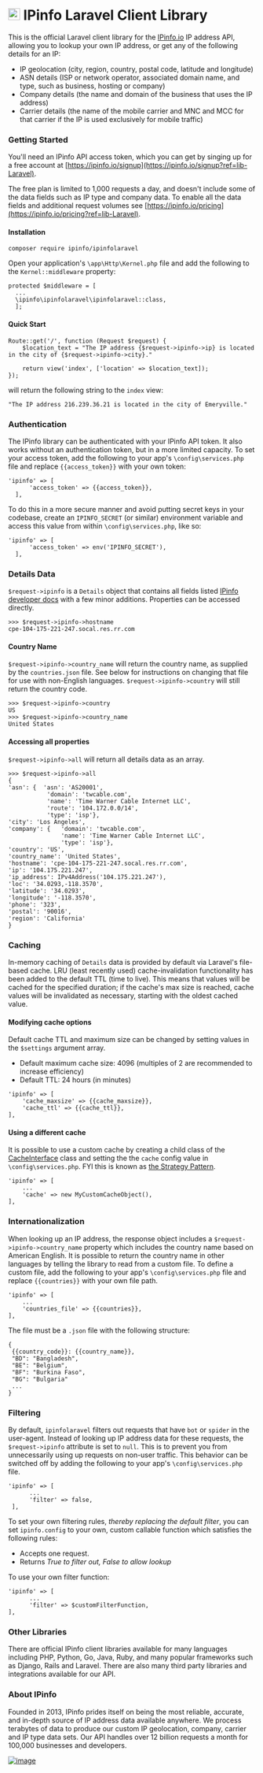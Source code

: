 # [<img src="https://ipinfo.io/static/ipinfo-small.svg" alt="IPinfo" width="24"/>](https://ipinfo.io/) IPinfo Laravel Client Library

This is the official Laravel client library for the [IPinfo.io](https://ipinfo.io) IP address API, allowing you to lookup your own IP address, or get any of the following details for an IP:
 - IP geolocation (city, region, country, postal code, latitude and longitude)
 - ASN details (ISP or network operator, associated domain name, and type, such as business, hosting or company)
 - Company details (the name and domain of the business that uses the IP address)
 - Carrier details (the name of the mobile carrier and MNC and MCC for that carrier if the IP is used exclusively for mobile traffic)

### Getting Started

You'll need an IPinfo API access token, which you can get by singing up for a free account at [https://ipinfo.io/signup](https://ipinfo.io/signup?ref=lib-Laravel).

The free plan is limited to 1,000 requests a day, and doesn't include some of the data fields such as IP type and company data. To enable all the data fields and additional request volumes see [https://ipinfo.io/pricing](https://ipinfo.io/pricing?ref=lib-Laravel).

#### Installation

```
composer require ipinfo/ipinfolaravel
```

Open your application's `\app\Http\Kernel.php` file and add the following to the `Kernel::middleware` property:

```
protected $middleware = [
  ...
  \ipinfo\ipinfolaravel\ipinfolaravel::class,
  ];
```

#### Quick Start

```
Route::get('/', function (Request $request) {
    $location_text = "The IP address {$request->ipinfo->ip} is located in the city of {$request->ipinfo->city}."

    return view('index', ['location' => $location_text]);
});
```

will return the following string to the `index` view:

```
"The IP address 216.239.36.21 is located in the city of Emeryville."
```

### Authentication

The IPinfo library can be authenticated with your IPinfo API token. It also works without an authentication token, but in a more limited capacity. To set your access token, add the following to your app's `\config\services.php` file and replace `{{access_token}}` with your own token:

```
'ipinfo' => [
      'access_token' => {{access_token}},
  ],
```

To do this in a more secure manner and avoid putting secret keys in your codebase, create an `IPINFO_SECRET` (or similar) environment variable and access this value from within `\config\services.php`, like so:

```
'ipinfo' => [
      'access_token' => env('IPINFO_SECRET'),
  ],
```

### Details Data

`$request->ipinfo` is a `Details` object that contains all fields listed [IPinfo developer docs](https://ipinfo.io/developers/responses#full-response) with a few minor additions. Properties can be accessed directly.

```
>>> $request->ipinfo->hostname
cpe-104-175-221-247.socal.res.rr.com
```

#### Country Name

`$request->ipinfo->country_name` will return the country name, as supplied by the `countries.json` file. See below for instructions on changing that file for use with non-English languages. `$request->ipinfo->country` will still return the country code.

```
>>> $request->ipinfo->country
US
>>> $request->ipinfo->country_name
United States
```

#### Accessing all properties

`$request->ipinfo->all` will return all details data as an array.

```
>>> $request->ipinfo->all
{
'asn': {  'asn': 'AS20001',
           'domain': 'twcable.com',
           'name': 'Time Warner Cable Internet LLC',
           'route': '104.172.0.0/14',
           'type': 'isp'},
'city': 'Los Angeles',
'company': {   'domain': 'twcable.com',
               'name': 'Time Warner Cable Internet LLC',
               'type': 'isp'},
'country': 'US',
'country_name': 'United States',
'hostname': 'cpe-104-175-221-247.socal.res.rr.com',
'ip': '104.175.221.247',
'ip_address': IPv4Address('104.175.221.247'),
'loc': '34.0293,-118.3570',
'latitude': '34.0293',
'longitude': '-118.3570',
'phone': '323',
'postal': '90016',
'region': 'California'
}
```

### Caching

In-memory caching of `Details` data is provided by default via Laravel's file-based cache. LRU (least recently used) cache-invalidation functionality has been added to the default TTL (time to live). This means that values will be cached for the specified duration; if the cache's max size is reached, cache values will be invalidated as necessary, starting with the oldest cached value.

#### Modifying cache options

Default cache TTL and maximum size can be changed by setting values in the `$settings` argument array.

* Default maximum cache size: 4096 (multiples of 2 are recommended to increase efficiency)
* Default TTL: 24 hours (in minutes)

```
'ipinfo' => [
    'cache_maxsize' => {{cache_maxsize}},
    'cache_ttl' => {{cache_ttl}},
],
```  

#### Using a different cache

It is possible to use a custom cache by creating a child class of the [CacheInterface](https://github.com/ipinfo/php/blob/master/src/cache/Interface.php) class and setting the the `cache` config value in `\config\services.php`. FYI this is known as [the Strategy Pattern](https://sourcemaking.com/design_patterns/strategy).

```
'ipinfo' => [
    ...
    'cache' => new MyCustomCacheObject(),
],
```

### Internationalization

When looking up an IP address, the response object includes a `$request->ipinfo->country_name` property which includes the country name based on American English. It is possible to return the country name in other languages by telling the library to read from a custom file. To define a custom file, add the following to your app's `\config\services.php` file and replace `{{countries}}` with your own file path.

```
'ipinfo' => [
    ...
    'countries_file' => {{countries}},
],
```

The file must be a `.json` file with the following structure:

```
{
 {{country_code}}: {{country_name}},
 "BD": "Bangladesh",
 "BE": "Belgium",
 "BF": "Burkina Faso",
 "BG": "Bulgaria"
 ...
}
```

### Filtering

By default, `ipinfolaravel` filters out requests that have `bot` or `spider` in the user-agent. Instead of looking up IP address data for these requests, the `$request->ipinfo` attribute is set to `null`. This is to prevent you from unnecessarily using up requests on non-user traffic. This behavior can be switched off by adding the following to your app's `\config\services.php` file.

```
'ipinfo' => [
      ...
      'filter' => false,
 ],
```

To set your own filtering rules, *thereby replacing the default filter*, you can set `ipinfo.config` to your own, custom callable function which satisfies the following rules:

* Accepts one request.
* Returns *True to filter out, False to allow lookup*

To use your own filter function:

```
'ipinfo' => [
      ...
      'filter' => $customFilterFunction,
],
```

### Other Libraries

There are official IPinfo client libraries available for many languages including PHP, Python, Go, Java, Ruby, and many popular frameworks such as Django, Rails and Laravel. There are also many third party libraries and integrations available for our API.

### About IPinfo

Founded in 2013, IPinfo prides itself on being the most reliable, accurate, and in-depth source of IP address data available anywhere. We process terabytes of data to produce our custom IP geolocation, company, carrier and IP type data sets. Our API handles over 12 billion requests a month for 100,000 businesses and developers.

[![image](https://avatars3.githubusercontent.com/u/15721521?s=128&u=7bb7dde5c4991335fb234e68a30971944abc6bf3&v=4)](https://ipinfo.io/)

